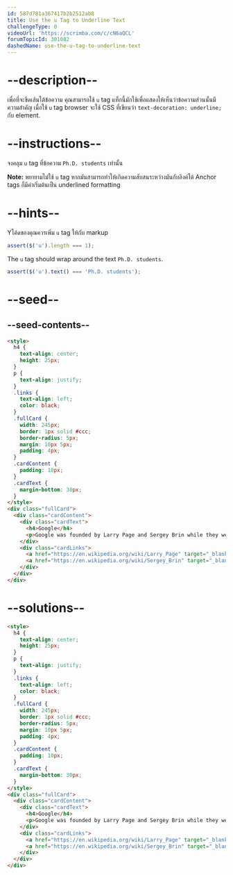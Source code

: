 ```yaml
---
id: 587d781a367417b2b2512ab8
title: Use the u Tag to Underline Text
challengeType: 0
videoUrl: 'https://scrimba.com/c/cN6aQCL'
forumTopicId: 301082
dashedName: use-the-u-tag-to-underline-text
---
```


# --description--

เพื่อที่จะขีดเส้นใต้ข้อความ คุณสามารถใช้ `u` tag
แท็กนี้มักใช้เพื่อแสดงให้เห็นว่าข้อความส่วนนั้นมีความสำคัญ
เมื่อใช้ `u` tag browser จะใช้ CSS ที่เขียนว่า `text-decoration: underline;` กับ element.

# --instructions--

จงคลุม `u` tag ที่ข้อความ `Ph.D. students` เท่านั้น

**Note:** พยายามไม่ใช้ `u` tag หากมันสามารถทำให้เกิดความสับสนระหว่างมันกับลิงค์ได้
Anchor tags ก็มีค่าเริ่มต้นเป็น underlined formatting

# --hints--

Yโค้ดของคุณควรเพิ่ม `u` tag ให้กับ markup

```js
assert($('u').length === 1);
```

The `u` tag should wrap around the text `Ph.D. students`.

```js
assert($('u').text() === 'Ph.D. students');
```

# --seed--

## --seed-contents--

```html
<style>
  h4 {
    text-align: center;
    height: 25px;
  }
  p {
    text-align: justify;
  }
  .links {
    text-align: left;
    color: black;
  }
  .fullCard {
    width: 245px;
    border: 1px solid #ccc;
    border-radius: 5px;
    margin: 10px 5px;
    padding: 4px;
  }
  .cardContent {
    padding: 10px;
  }
  .cardText {
    margin-bottom: 30px;
  }
</style>
<div class="fullCard">
  <div class="cardContent">
    <div class="cardText">
      <h4>Google</h4>
      <p>Google was founded by Larry Page and Sergey Brin while they were Ph.D. students at <strong>Stanford University</strong>.</p>
    </div>
    <div class="cardLinks">
      <a href="https://en.wikipedia.org/wiki/Larry_Page" target="_blank" class="links">Larry Page</a><br><br>
      <a href="https://en.wikipedia.org/wiki/Sergey_Brin" target="_blank" class="links">Sergey Brin</a>
    </div>
  </div>
</div>
```

# --solutions--

```html
<style>
  h4 {
    text-align: center;
    height: 25px;
  }
  p {
    text-align: justify;
  }
  .links {
    text-align: left;
    color: black;
  }
  .fullCard {
    width: 245px;
    border: 1px solid #ccc;
    border-radius: 5px;
    margin: 10px 5px;
    padding: 4px;
  }
  .cardContent {
    padding: 10px;
  }
  .cardText {
    margin-bottom: 30px;
  }
</style>
<div class="fullCard">
  <div class="cardContent">
    <div class="cardText">
      <h4>Google</h4>
      <p>Google was founded by Larry Page and Sergey Brin while they were <u>Ph.D. students</u> at <strong>Stanford University</strong>.</p>
    </div>
    <div class="cardLinks">
      <a href="https://en.wikipedia.org/wiki/Larry_Page" target="_blank" class="links">Larry Page</a><br><br>
      <a href="https://en.wikipedia.org/wiki/Sergey_Brin" target="_blank" class="links">Sergey Brin</a>
    </div>
  </div>
</div>
```
